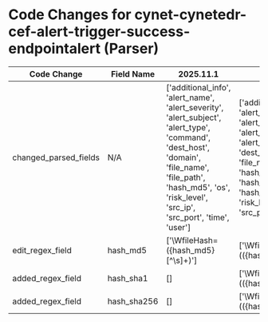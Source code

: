 # Code Changes for cynet-cynetedr-cef-alert-trigger-success-endpointalert (Parser)

| Code Change | Field Name | 2025.11.1 | 2025.12.1 |
|-------------|------------|-----------|------------|
| changed_parsed_fields | N/A | ['additional_info', 'alert_name', 'alert_severity', 'alert_subject', 'alert_type', 'command', 'dest_host', 'domain', 'file_name', 'file_path', 'hash_md5', 'os', 'risk_level', 'src_ip', 'src_port', 'time', 'user'] | ['additional_info', 'alert_name', 'alert_severity', 'alert_subject', 'alert_type', 'command', 'dest_host', 'domain', 'file_name', 'file_path', 'hash_md5', 'hash_sha1', 'hash_sha256', 'os', 'risk_level', 'src_ip', 'src_port', 'time', 'user'] |
| edit_regex_field | hash_md5 | ['\WfileHash=({hash_md5}[^\s]+)'] | ['\WfileHash=(({hash_sha256}\w{64})|({hash_sha1}\w{40})|({hash_md5}\w{32}))\s*(\w+=|\$)'] |
| added_regex_field | hash_sha1 | [] | ['\WfileHash=(({hash_sha256}\w{64})|({hash_sha1}\w{40})|({hash_md5}\w{32}))\s*(\w+=|\$)'] |
| added_regex_field | hash_sha256 | [] | ['\WfileHash=(({hash_sha256}\w{64})|({hash_sha1}\w{40})|({hash_md5}\w{32}))\s*(\w+=|\$)'] |